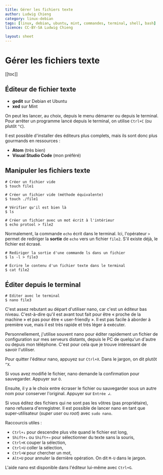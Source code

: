 ```yaml
---
title: Gérer les fichiers texte
author: Ludwig Chieng
category: linux-debian
tags: [linux, debian, ubuntu, mint, commandes, terminal, shell, bash]
licence: CC-BY-SA Ludwig Chieng

layout: sheet
---
```


# Gérer les fichiers texte

[[toc]]

## Éditeur de fichier texte

* **gedit** sur Debian et Ubuntu
* **xed** sur Mint

On peut les lancer, au choix, depuis le menu démarrer ou depuis le terminal. Pour arrêter un programme lancé depuis le terminal, on utilise `Ctrl+C` (ou plutôt `^C`).

Il est possible d'installer des éditeurs plus complets, mais ils sont donc plus gourmands en ressources :
* **Atom** (très bien)
* **Visual Studio Code** (mon préféré)


## Manipuler les fichiers texte

``` shell
# Créer un fichier vide
$ touch file1

# Créer un fichier vide (méthode équivalente)
$ touch ./file1

# Vérifier qu'il est bien là
$ ls

# Créer un fichier avec un mot écrit à l'intérieur
$ echo protool > file2
```

Normalement, la commande `echo` écrit dans le terminal. Ici, l'opérateur `>` permet de rediriger la **sortie** de `echo` vers un fichier `file2`. S'il existe déjà, le fichier est écrasé.

``` shell
# Rediriger la sortie d'une commande ls dans un fichier
$ ls -l > file3
```

``` shell
# Écrire le contenu d'un fichier texte dans le terminal
$ cat file2
```


## Éditer depuis le terminal

``` shell
# Editer avec le terminal
$ nano file3
```

C'est assez rebutant au départ d'utiliser nano, car c'est un éditeur bas niveau. C'est-à-dire qu'il est avant tout fait pour être « proche de la machine » et pas pour être « user-friendly ». Il est pas facile à aborder à première vue, mais il est très rapide et très léger à exécuter.

Personnellement, j'utilise souvent nano pour éditer rapidement un fichier de configuration sur mes serveurs distants, depuis le PC de quelqu'un d'autre ou depuis mon téléphone. C'est pour cela que je trouve intéressant de savoir l'utiliser.

Pour quitter l'éditeur nano, appuyez sur `Ctrl+X`. Dans le jargon, on dit plutôt `^X`.

Si vous avez modifié le fichier, nano demande la confirmation pour sauvegarder. Appuyer sur `O`.

Ensuite, il y a le choix entre écraser le fichier ou sauvegarder sous un autre nom pour conserver l'original. Appuyer sur `Entrée ↲`.

Si vous éditez des fichiers qui ne sont pas les vôtres (pas propriétaire), nano refusera d'enregistrer. Il est possible de lancer nano en tant que super-utilisateur (*super user* ou *root*) avec `sudo nano`.

Raccourcis utiles :
* `Ctrl+↓` pour descendre plus vite quand le fichier est long,
* `Shift+↓` ou `Shift+→` pour sélectionner du texte sans la souris,
* `Ctrl+K` couper la sélection,
* `Ctrl+U` coller la sélection,
* `Ctrl+W` pour chercher un mot,
* `Alt+U` pour annuler la dernière opération. On dit `M-U` dans le jargon.

L'aide nano est disponible dans l'éditeur lui-même avec `Ctrl+G`.
